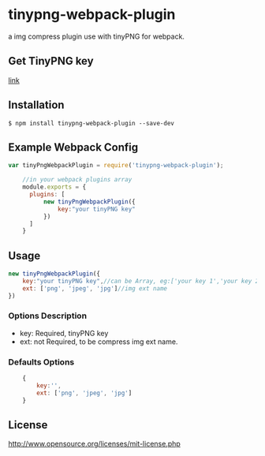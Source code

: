# tinypng-webpack-plugin

a img compress plugin use with tinyPNG for webpack.

## Get TinyPNG key

[link](https://tinypng.com/developers)

## Installation

`$ npm install tinypng-webpack-plugin --save-dev`

## Example Webpack Config

```javascript
var tinyPngWebpackPlugin = require('tinypng-webpack-plugin');

    //in your webpack plugins array
    module.exports = {
      plugins: [
          new tinyPngWebpackPlugin({
              key:"your tinyPNG key"
          })
      ]
    }
```
## Usage
```javascript
new tinyPngWebpackPlugin({
    key:"your tinyPNG key",//can be Array, eg:['your key 1','your key 2'....]
    ext: ['png', 'jpeg', 'jpg']//img ext name
})
```
### Options Description
* key: Required, tinyPNG key
* ext: not Required, to be compress img ext name.

### Defaults Options
```javascript
    {
        key:'',
        ext: ['png', 'jpeg', 'jpg']
    }
```

## License
http://www.opensource.org/licenses/mit-license.php
